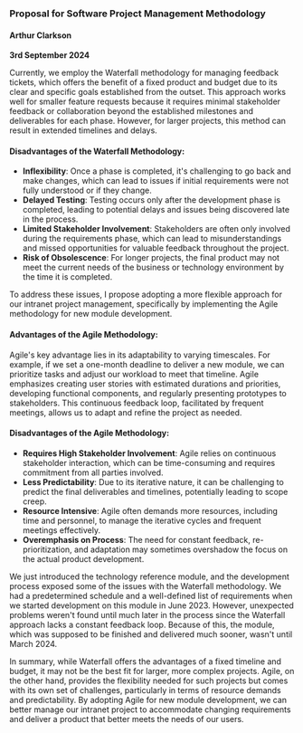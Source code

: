 ### Proposal for Software Project Management Methodology
#### Arthur Clarkson
**3rd September 2024**

Currently, we employ the Waterfall methodology for managing feedback tickets, which offers the benefit of a fixed product and budget due to its clear and specific goals established from the outset. This approach works well for smaller feature requests because it requires minimal stakeholder feedback or collaboration beyond the established milestones and deliverables for each phase. However, for larger projects, this method can result in extended timelines and delays.

#### Disadvantages of the Waterfall Methodology:

- **Inflexibility**: Once a phase is completed, it's challenging to go back and make changes, which can lead to issues if initial requirements were not fully understood or if they change.
- **Delayed Testing**: Testing occurs only after the development phase is completed, leading to potential delays and issues being discovered late in the process.
- **Limited Stakeholder Involvement**: Stakeholders are often only involved during the requirements phase, which can lead to misunderstandings and missed opportunities for valuable feedback throughout the project.
- **Risk of Obsolescence**: For longer projects, the final product may not meet the current needs of the business or technology environment by the time it is completed.

To address these issues, I propose adopting a more flexible approach for our intranet project management, specifically by implementing the Agile methodology for new module development.

#### Advantages of the Agile Methodology:

Agile's key advantage lies in its adaptability to varying timescales. For example, if we set a one-month deadline to deliver a new module, we can prioritize tasks and adjust our workload to meet that timeline. Agile emphasizes creating user stories with estimated durations and priorities, developing functional components, and regularly presenting prototypes to stakeholders. This continuous feedback loop, facilitated by frequent meetings, allows us to adapt and refine the project as needed.

#### Disadvantages of the Agile Methodology:

- **Requires High Stakeholder Involvement**: Agile relies on continuous stakeholder interaction, which can be time-consuming and requires commitment from all parties involved.
- **Less Predictability**: Due to its iterative nature, it can be challenging to predict the final deliverables and timelines, potentially leading to scope creep.
- **Resource Intensive**: Agile often demands more resources, including time and personnel, to manage the iterative cycles and frequent meetings effectively.
- **Overemphasis on Process**: The need for constant feedback, re-prioritization, and adaptation may sometimes overshadow the focus on the actual product development.

We just introduced the technology reference module, and the development process exposed some of the issues with the Waterfall methodology. We had a predetermined schedule and a well-defined list of requirements when we started development on this module in June 2023. However, unexpected problems weren't found until much later in the process since the Waterfall approach lacks a constant feedback loop. Because of this, the module, which was supposed to be finished and delivered much sooner, wasn't until March 2024.

In summary, while Waterfall offers the advantages of a fixed timeline and budget, it may not be the best fit for larger, more complex projects. Agile, on the other hand, provides the flexibility needed for such projects but comes with its own set of challenges, particularly in terms of resource demands and predictability. By adopting Agile for new module development, we can better manage our intranet project to accommodate changing requirements and deliver a product that better meets the needs of our users.